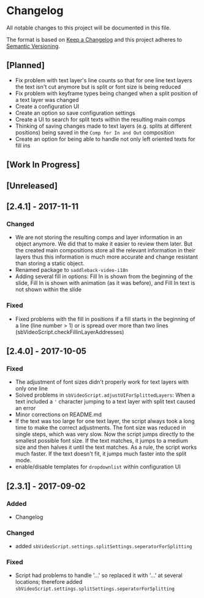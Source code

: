 # Changelog
All notable changes to this project will be documented in this file.

The format is based on [Keep a Changelog](http://keepachangelog.com/en/1.0.0/)
and this project adheres to [Semantic Versioning](http://semver.org/spec/v2.0.0.html).

## [Planned]
- Fix problem with text layer's line counts so that for one line text layers the text isn't cut anymore but is split or font size is being reduced
- Fix problem with keyframe types being changed when a split position of a text layer was changed
- Create a configuration UI
- Create an option so save configuration settings
- Create a UI to search for split texts within the resulting main comps
- Thinking of saving changes made to text layers (e.g. splits at different positions) being saved in the `Comp for In and Out` composition
- Create an option for being able to handle not only left oriented texts for fill ins

## [Work In Progress]

## [Unreleased]

## [2.4.1] - 2017-11-11
### Changed
- We are not storing the resulting comps and layer information in an object anymore. We did that to make it easier to review them later. But the created main compositions store all the relevant information in their layers thus this information is much more accurate and change resistant than storing a static object.
- Renamed package to `saddleback-video-i18n`
- Adding several fill in options: Fill In is shown from the beginning of the slide, Fill In is shown with animation (as it was before), and Fill In text is not shown within the slide

### Fixed
- Fixed problems with the fill in positions if a fill starts in the beginning of a line (line number > 1) or is spread over more than two lines (sbVideoScript.checkFillinLayerAddresses)

## [2.4.0] - 2017-10-05
### Fixed
- The adjustment of font sizes didn't properly work for text layers with only one line
- Solved problems in `sbVideoScript.adjustUIForSplittedLayers`: When a text included a `'` character jumping to a text layer with split text caused an error
- Minor corrections on README.md
- If the text was too large for one text layer, the script always took a long time to make the correct adjustments. The font size was reduced in single steps, which was very slow. Now the script jumps directly to the smallest possible font size. If the text matches, it jumps to a medium size and then halves it until the text matches. As a rule, the script works much faster. If the text doesn't fit, it jumps much faster into the split mode.
- enable/disable templates for `dropdownlist` within configuration UI

## [2.3.1] - 2017-09-02
### Added
- Changelog

### Changed
- added `sbVideoScript.settings.splitSettings.seperatorForSplitting`

### Fixed
- Script had problems to handle '…' so replaced it with '...' at several locations; therefore added `sbVideoScript.settings.splitSettings.seperatorForSplitting`
